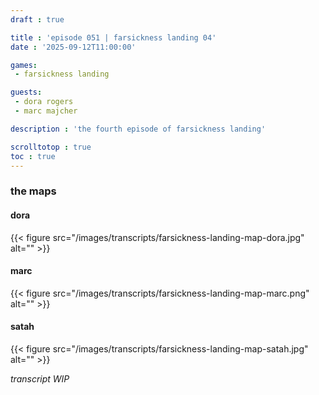 ```yaml
---
draft : true

title : 'episode 051 | farsickness landing 04'
date : '2025-09-12T11:00:00'

games:
 - farsickness landing

guests:
 - dora rogers
 - marc majcher

description : 'the fourth episode of farsickness landing'

scrolltotop : true
toc : true
---
```


### the maps

#### dora

{{< figure src="/images/transcripts/farsickness-landing-map-dora.jpg" alt="" >}}

#### marc

{{< figure src="/images/transcripts/farsickness-landing-map-marc.png" alt="" >}}

#### satah

{{< figure src="/images/transcripts/farsickness-landing-map-satah.jpg" alt="" >}}

_transcript WIP_
